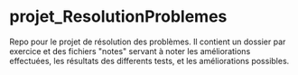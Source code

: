 # projet_ResolutionProblemes
Repo pour le projet de résolution des problèmes. 
Il contient un dossier par exercice et des fichiers "notes" servant à noter les améliorations effectuées, les résultats des differents tests, et les améliorations possibles.
